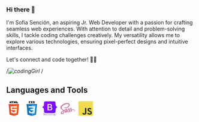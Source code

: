 ### Hi there 👋

<p>I'm Sofia Sención, an aspiring Jr. Web Developer with a passion for crafting seamless web experiences. With attention to detail and problem-solving skills, I tackle coding challenges creatively. My versatility allows me to explore various technologies, ensuring pixel-perfect designs and intuitive interfaces.

Let's connect and code together! 🚀😊</p>

/*<img src="https://static.vecteezy.com/system/resources/previews/004/290/358/non_2x/woman-doing-coding-free-vector.jpg"  title="codingGirl" alt="codingGirl" width="480" height="auto"/>&nbsp;*/


<H2>Languages and Tools</H2>
<div display="block">
  <img src="https://github.com/devicons/devicon/blob/master/icons/html5/html5-original-wordmark.svg"  title="HTML5" alt="HTML5" width="40" height="40"/>&nbsp;
  <img src="https://github.com/devicons/devicon/blob/master/icons/css3/css3-original-wordmark.svg"  title="CSS3" alt="CSS" width="40" height="40"/>&nbsp;
  <img src="https://github.com/devicons/devicon/blob/master/icons/bootstrap/bootstrap-original-wordmark.svg"  title="CSS3" alt="CSS" width="40" height="40"/>&nbsp;
  <img src="https://github.com/devicons/devicon/blob/master/icons/sass/sass-original.svg"  title="CSS3" alt="CSS" width="40" height="40"/>&nbsp;
  <img src="https://github.com/devicons/devicon/blob/master/icons/javascript/javascript-original.svg"  title="CSS3" alt="CSS" width="40" height="40"/>&nbsp;
  </div>
  
<!--
**SofiaSencion/SofiaSencion** is a ✨ _special_ ✨ repository because its `README.md` (this file) appears on your GitHub profile.

Here are some ideas to get you started:

- 🔭 I’m currently working on ...
- 🌱 I’m currently learning ...
- 👯 I’m looking to collaborate on ...
- 🤔 I’m looking for help with ...
- 💬 Ask me about ...
- 📫 How to reach me: ...
- 😄 Pronouns: ...
- ⚡ Fun fact: ...
-->
